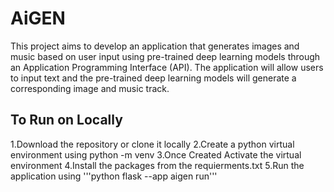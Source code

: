 # AiGEN
 This project aims to develop an application that generates images and music based on user input using pre-trained deep learning models through an Application Programming Interface (API). The application will allow users to input text and the pre-trained deep learning models will generate a corresponding image and music track. 
## To Run on Locally
1.Download the repository or clone it locally
2.Create a python virtual environment using python -m venv
3.Once Created Activate the virtual environment
4.Install the packages from the requierments.txt
5.Run the application using '''python
flask --app aigen run'''
